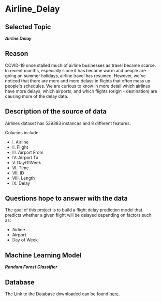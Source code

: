 # Airline_Delay

## Selected Topic

***Airline Delay***

## Reason
COVID-19 once stalled much of airline businesses as travel became scarce. In recent months, especially since it has become warm and people are going on summer holidays, airline travel has resumed. However, we've noticed that there are more and more delays in flights that often mess up people's schedules. We are curious to know in more detail which airlines have more delays, which airports, and which flights (origin - destination) are causing more of the delay data.

## Description of the source of data
Airlines dataset has 539383 instances and 8 different features. 

Columns include: 
- I. Airline 
- II. Flight 
- III. Airport From 
- IV. Airport To 
- V. DayOfWeek 
- VI. Time
- VII. ID
- VIII. Length 
- IX. Delay

## Questions hope to answer with the data
The goal of this project is to build a flight delay prediction model that predicts whether a given flight will be delayed depending on factors such as: 

- Airline
- Airport
- Day of Week 

## Machine Learning Model 

***Random Forest Classifier***

## Database

The Link to the Database downloaded can be found [here.](https://www.kaggle.com/datasets/jimschacko/airlines-dataset-to-predict-a-delay?datasetId=2285093&group=owned)
